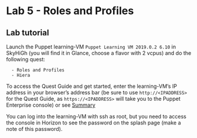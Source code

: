 # Lab 5 - Roles and Profiles 

## Lab tutorial

Launch the Puppet learning-VM `Puppet Learning VM 2019.0.2 6.10` in
SkyHiGh (you will find it in Glance, choose a flavor with 2 vcpus)
and do the following quest:

      - Roles and Profiles
      - Hiera
    
    
To access the Quest Guide and get started, enter the learning-VM’s
IP address in your browser’s address bar (be sure to use
`http://<IPADDRESS>` for the Quest Guide, as `https://<IPADDRESS>`
will take you to the Puppet Enterprise console) or see
[Summary](https://github.com/puppetlabs/puppet-quest-guide/blob/master/summary.md)
    
You can log into the learning-VM with ssh as root, but you need to
access the console in Horizon to see the password on the splash page
(make a note of this password).
